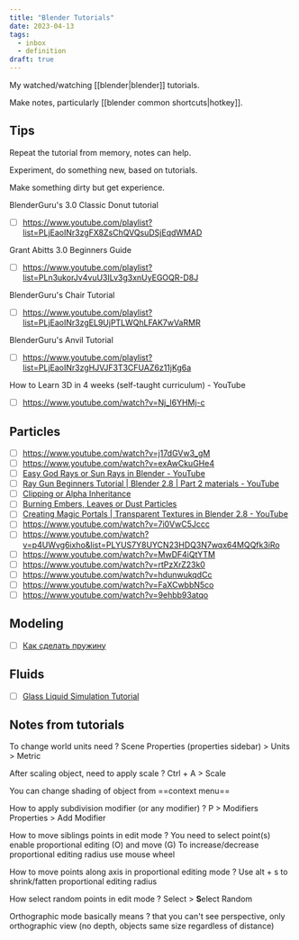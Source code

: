 ```yaml
---
title: "Blender Tutorials"
date: 2023-04-13
tags:
  - inbox
  - definition
draft: true
---
```


My watched/watching [[blender|blender]] tutorials.

Make notes, particularly [[blender common shortcuts|hotkey]].

## Tips

Repeat the tutorial from memory, notes can help.

Experiment, do something new, based on tutorials.

Make something dirty but get experience.

BlenderGuru's 3.0 Classic Donut tutorial

- [ ] https://www.youtube.com/playlist?list=PLjEaoINr3zgFX8ZsChQVQsuDSjEqdWMAD

Grant Abitts 3.0 Beginners Guide

- [ ] https://www.youtube.com/playlist?list=PLn3ukorJv4vuU3ILv3g3xnUyEGOQR-D8J

BlenderGuru's Chair Tutorial

- [ ] https://www.youtube.com/playlist?list=PLjEaoINr3zgEL9UjPTLWQhLFAK7wVaRMR

BlenderGuru's Anvil Tutorial

- [ ] https://www.youtube.com/playlist?list=PLjEaoINr3zgHJVJF3T3CFUAZ6z11jKg6a

How to Learn 3D in 4 weeks (self-taught curriculum) - YouTube

- [ ] https://www.youtube.com/watch?v=Nj_l6YHMj-c

## Particles
- [ ] https://www.youtube.com/watch?v=j17dGVw3_gM
- [ ] https://www.youtube.com/watch?v=exAwCkuGHe4
- [ ] [Easy God Rays or Sun Rays in Blender - YouTube](https://www.youtube.com/watch?v=MQooOGayOQI)
- [ ] [Ray Gun Beginners Tutorial | Blender 2.8 | Part 2 materials - YouTube](https://www.youtube.com/watch?v=ffcf8W-4guA)
- [ ] [Clipping or Alpha Inheritance](https://www.youtube.com/watch?v=HeCs-VdpzdI)
- [ ] [Burning Embers, Leaves or Dust Particles](https://www.youtube.com/watch?v=Tg_gGLqDUqg)
- [ ] [Creating Magic Portals | Transparent Textures in Blender 2.8 - YouTube](https://www.youtube.com/watch?v=pBIRKRmsDkA)
- [ ] https://www.youtube.com/watch?v=7i0VwC5Jccc
- [ ] https://www.youtube.com/watch?v=p4UWvg6ixho&list=PLYUS7Y8UYCN23HDQ3N7wqx64MQQfk3iRo
- [ ] https://www.youtube.com/watch?v=MwDF4iQtYTM
- [ ] https://www.youtube.com/watch?v=rtPzXrZ23k0
- [ ] https://www.youtube.com/watch?v=hdunwukqdCc
- [ ] https://www.youtube.com/watch?v=FaXCwbbN5co
- [ ] https://www.youtube.com/watch?v=9ehbb93atqo

## Modeling
- [ ] [Как сделать пружину](https://www.youtube.com/watch?v=f_tbE0Kn7KM)

## Fluids

- [ ] [Glass Liquid Simulation Tutorial](https://www.youtube.com/watch?v=V_LEc4r9_a0)


## Notes from tutorials

To change world units need
?
Scene Properties (properties sidebar) > Units > Metric

After scaling object, need to apply scale
?
Ctrl + A > Scale

You can change shading of object from ==context menu==

How to apply subdivision modifier (or any modifier)
?
P > Modifiers Properties > Add Modifier

How to move siblings points in edit mode
?
You need to select point(s) enable proportional editing (O) and move (G)
To increase/decrease proportional editing radius use mouse wheel

How to move points along axis in proportional editing mode
?
Use alt + s to shrink/fatten proportional editing radius

How select random points in edit mode
?
Select > **S**elect Random

Orthographic mode basically means
?
that you can't see perspective, only orthographic view (no depth, objects same
size regardless of distance)
